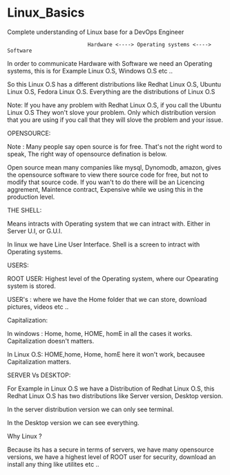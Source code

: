# Linux_Basics
Complete understanding of Linux base for a DevOps Engineer 

                              Hardware <----> Operating systems <----> Software

  In order to communicate Hardware with Software we need an Operating systems, this is for Example Linux O.S, Windows O.S etc ..

  So this Linux O.S has a different distributions like Redhat Linux O.S, Ubuntu Linux O.S, Fedora Linux O.S. Everything are the distributions of Linux O.S

  Note: If you have any problem with Redhat Linux O.S, if you call the Ubuntu Linux O.S They won't slove your problem. Only which distribution version that you are using if you call that they will slove the problem and your issue.

OPENSOURCE: 

  Note : Many people say open source is for free. That's not the right word to speak, The right way of opensource defination is below.

  Open source mean many companies like mysql, Dynomodb, amazon, gives the opensource software to view there source code for free, but not to modify that source code. If you wan't to do there will be an Licencing aggrement, Maintence contract, Expensive while we using this in the production level.

THE SHELL: 

  Means intracts with Operating system that we can intract with. Either in Server U.I, or G.U.I.
  
  In linux we have Line User Interface. Shell is a screen to intract with Operating systems.
  
USERS:

  ROOT USER: Highest level of the Operating system, where our Opearating system is stored.

  USER's : where we have the Home folder that we can store, download pictures, videos etc ..

Capitalization:

  In windows : Home, home, HOME, homE in all the cases it works. Capitalization doesn't matters.

  In Linux O.S: HOME,home, Home, homE here it won't work, becausee Capitalization matters.


SERVER Vs DESKTOP:

  For Example in Linux O.S we have a Distribution of Redhat Linux O.S, this Redhat Linux O.S has two distributions like Server version, Desktop version.

  In the server distribution version we can only see terminal.

  In the Desktop version we can see everything.

Why Linux ?

  Because its has a secure in terms of servers, we have many opensource versions, we have a highest level of ROOT user for security, download an install any thing like utilites etc ..

  
